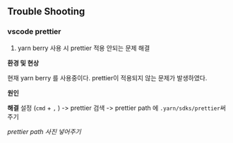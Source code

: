 ## Trouble Shooting

### vscode prettier

1. yarn berry 사용 시 prettier 적용 안되는 문제 해결

**환경 및 현상**

현재 yarn berry 를 사용중이다. prettier이 적용되지 않는 문제가 발생하였다.

**원인**

**해결**
설정 (`cmd` + `,` ) -> prettier 검색 -> prettier path 에 `.yarn/sdks/prettier`써주기

_prettier path 사진 넣어주기_
